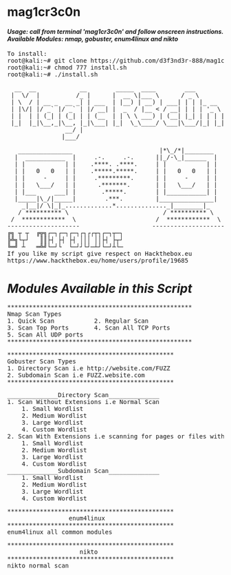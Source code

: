 # **mag1cr3c0n**
#### *Usage: call from terminal 'mag1cr3c0n' and follow onscreen instructions. Available Modules: nmap, gobuster, enum4linux and nikto*
<pre>
To install:   
root@kali:~# git clone https://github.com/d3f3nd3r-888/mag1cr3c0n.git 
root@kali:~# chmod 777 install.sh  
root@kali:~# ./install.sh  

  __  __            __        _____  ____        ___           _____           _       _   
 |  \/  |          /_ |      |  __ \|___ \      / _ \         / ____|         (_)     | |  
 | \  / | __ _  __ _| | ___  | |__) | __) | ___| | | |_ __   | (___   ___ _ __ _ _ __ | |_ 
 | |\/| |/ _` |/ _` | |/ __| |  _  / |__ < / __| | | | '_ \   \___ \ / __| '__| | '_ \| __|
 | |  | | (_| | (_| | | (__  | | \ \ ___) | (__| |_| | | | |  ____) | (__| |  | | |_) | |_ 
 |_|  |_|\__,_|\__, |_|\___| |_|  \_\____/ \___|\___/|_| |_| |_____/ \___|_|  |_| .__/ \__|
                __/ |                                                           | |        
               |___/                                                            |_|        

   _______________                        |*\_/*|________
  |  ___________  |     .-.     .-.      ||_/-\_|______  |
  | |           | |    .****. .****.     | |           | |
  | |   0   0   | |    .*****.*****.     | |   0   0   | |
  | |     -     | |     .*********.      | |     -     | |
  | |   \___/   | |      .*******.       | |   \___/   | |
  | |___     ___| |       .*****.        | |___________| |
  |_____|\_/|_____|        .***.         |_______________|
    _|__|/ \|_|_.............*.............._|________|_
   / ********** \                          / ********** \
 /  ************  \                      /  ************  \
--------------------                    --------------------
╔╗ ┬ ┬  ╔╦╗┌─┐┌─┐┌─┐┌┐┌┌┬┐┌─┐┬─┐
╠╩╗└┬┘   ║║├┤ ├┤ ├┤ │││ ││├┤ ├┬┘
╚═╝ ┴   ═╩╝└─┘└  └─┘┘└┘─┴┘└─┘┴└─
If you like my script give respect on Hackthebox.eu
https://www.hackthebox.eu/home/users/profile/19685
</pre>
# ***Modules Available in this Script***
<pre>
***************************************************
Nmap Scan Types
1. Quick Scan			2. Regular Scan
3. Scan Top Ports		4. Scan All TCP Ports
5. Scan All UDP ports		
***************************************************
</pre>
<pre>
**********************************************
Gobuster Scan Types
1. Directory Scan i.e http://website.com/FUZZ
2. Subdomain Scan i.e FUZZ.website.com
**********************************************
</pre>
<pre>
______________Directory Scan______________
1. Scan Without Extensions i.e Normal Scan
    1. Small Wordlist
    2. Medium Wordlist
    3. Large Wordlist
    4. Custom Wordlist
2. Scan With Extensions i.e scanning for pages or files with known extensions
    1. Small Wordlist
    2. Medium Wordlist
    3. Large Wordlist
    4. Custom Wordlist
______________Subdomain Scan______________
    1. Small Wordlist
    2. Medium Wordlist
    3. Large Wordlist
    4. Custom Wordlist
</pre>
<pre>
**********************************************
                 enum4linux
**********************************************
enum4linux all common modules
</pre>
<pre>
**********************************************
                    nikto
**********************************************
nikto normal scan
</pre>
